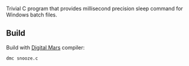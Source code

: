 Trivial C program that provides millisecond precision sleep command
for Windows batch files.

Build
-----

Build with [Digital Mars](http://www.digitalmars.com/) compiler:

    dmc snooze.c
